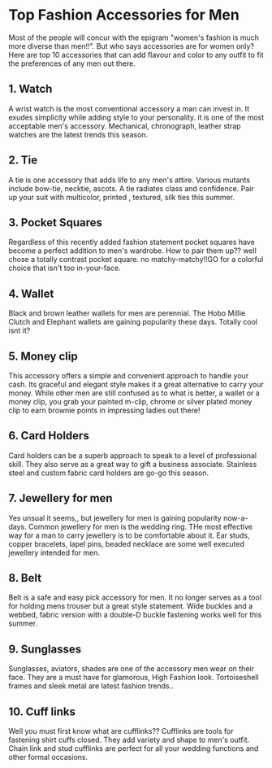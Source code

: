 # Top Fashion Accessories for Men

Most of the people will concur with the epigram "women's fashion is much more diverse than men!!". But who says accessories are for women only? Here are top 10 accessories that can add flavour and color to any outfit to fit the preferences of any men out there.

## 1. Watch
A wrist watch is the most conventional accessory a man can invest in. It exudes simplicity while adding style to your personality. it is one of the most acceptable men's accessory. Mechanical, chronograph, leather strap watches are the latest trends this season.

## 2. Tie
A tie is one accessory that adds life to any men's attire. Various mutants include bow-tie, necktie, ascots. A tie radiates class and confidence. Pair up your suit with multicolor, printed , textured, silk ties this summer.

## 3. Pocket Squares
Regardless of this recently added fashion statement pocket squares have become a perfect addition to men's wardrobe. How to pair them up?? well chose a totally contrast pocket square. no matchy-matchy!!GO for a colorful choice that isn't too in-your-face.

## 4. Wallet
Black and brown leather wallets for men are perennial. The Hobo Millie Clutch and Elephant wallets are gaining popularity these days. Totally cool isnt it?

## 5. Money clip
This accessory offers a simple and convenient approach to handle your cash. Its graceful and elegant style makes it a great alternative to carry your money. While other men are still confused as to what is better, a wallet or a money clip, you grab your painted m-clip, chrome or silver plated money clip to earn brownie points in impressing ladies out there!

## 6. Card Holders
Card holders can be a superb approach to speak to a level of professional skill. They also serve as a great way to gift a business associate. Stainless steel and custom fabric card holders are go-go this season.

## 7. Jewellery for men
Yes unsual it seems,, but jewellery for men is gaining popularity now-a-days. Common jewellery for men is the wedding ring. THe most effective way for a man to carry jewellery is to be comfortable about it. Ear studs, copper bracelets, lapel pins, beaded necklace are some well executed jewellery intended for men.

## 8. Belt
Belt is a safe and easy pick accessory for men. It no longer serves as a tool for holding mens trouser but a great style statement. Wide buckles and a webbed, fabric version with a double-D buckle fastening works well for this summer.

## 9. Sunglasses
Sunglasses, aviators, shades are one of the accessory men wear on their face. They are a must have for glamorous, High Fashion look. Tortoiseshell frames and sleek metal are latest fashion trends..

## 10. Cuff links
Well you must first know what are cufflinks?? Cufflinks are tools for fastening shirt cuffs closed. They add variety and shape to men's outfit. Chain link and stud cufflinks are perfect for all your wedding functions and other formal occasions.
